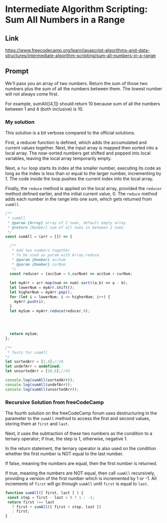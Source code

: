 # Intermediate Algorithm Scripting: Sum All Numbers in a Range

## Link

https://www.freecodecamp.org/learn/javascript-algorithms-and-data-structures/intermediate-algorithm-scripting/sum-all-numbers-in-a-range

## Prompt

We'll pass you an array of two numbers. Return the sum of those two numbers plus the sum of all the numbers between them. The lowest number will not always come first.

For example, sumAll([4,1]) should return 10 because sum of all the numbers between 1 and 4 (both inclusive) is 10.

### My solution

This solution is a bit verbose compared to the official solutions.

First, a reducer function is defined, which adds the accumulated and current values together. Next, the input array is mapped then sorted into a local array. The now-sorted numbers get shifted and popped into local variables, leaving the local array temporarily empty.

Next, a `for` loop starts its index at the smaller number, executing its code as long as the index is less than or equal to the larger number, incrementing by 1. The code inside the loop pushes the current index into the local array.

Finally, the `reduce` method is applied on the local array, provided the `reducer` method defined earlier, and the initial current value, 0. The `reduce` method adds each number in the range into one sum, which gets returned from `sumAll`.

```javascript
/**
 * sumAll
 * @param {Array} array of 2 nums, default empty array
 * @return {Number} sum of all nums in between 2 nums
 */
const sumAll = (arr = []) => {

  /**
   * Add two numbers together
   * To be used as param with Array.reduce
   * @param {Number} accSum 
   * @param {Number} curNum 
   */
  const reducer = (accSum = 0,curNum) => accSum + curNum;
  
  let myArr = arr.map(num => num).sort((a,b) => a - b);
  let lowerNum = myArr.shift();
  let higherNum = myArr.pop();
  for (let i = lowerNum; i <= higherNum; i++) {
    myArr.push(i);
  }
  let mySum = myArr.reduce(reducer,0);
  
  

  
  return mySum;
};
  
/**
 * Tests for sumAll
*/
let sortedArr = [1,4];//10
let undefArr = undefined;
let unsortedArr = [10,5];//45

console.log(sumAll(sortedArr));
console.log(sumAll(undefArr));
console.log(sumAll(unsortedArr));
```

### Recursive Solution from freeCodeCamp

The fourth solution on the freeCodeCamp forum uses destructuring in the parameter to the `sumAll` method to access the first and second values, storing them at `first` and `last`.

Next, it uses the subtraction of these two numbers as the condition to a ternary operator; if true, the step is 1, otherwise, negative 1.

In the return statement, the ternary operator is also used on the condition whether the first number is NOT equal to the last number.

If false, meaning the numbers are equal, then the first number is returned.

If true, meaning the numbers are NOT equal, then call `sumAll` recursively, providing a version of the first number which is incremented by 1 or -1. All increments of `first` will go through `sumAll` until `first` is equal to `last`.

```javascript
function sumAll([ first, last ] ) {
 const step = first - last < 0 ? 1 : -1;
 return first !== last
   ? first + sumAll([ first + step, last ])
   : first;
}
```
